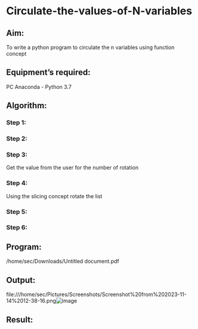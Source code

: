 # Circulate-the-values-of-N-variables
## Aim:
To write a python program to circulate the n variables using function concept
## Equipment’s required:
PC
Anaconda - Python 3.7
## Algorithm: 
### Step 1: 
### Step 2: 
### Step 3: 
Get the value from the user for the number of rotation
### Step 4: 
Using the slicing concept rotate the list

### Step 5: 
### Step 6: 
## Program:
/home/sec/Downloads/Untitled document.pdf
## Output:
file:///home/sec/Pictures/Screenshots/Screenshot%20from%202023-11-14%2012-38-16.png![image](https://github.com/Himavath08/Circulate-the-values-of-N-variables/assets/139110631/b31fb09f-aa2c-4d55-8faa-cf31fb231677)

## Result:
